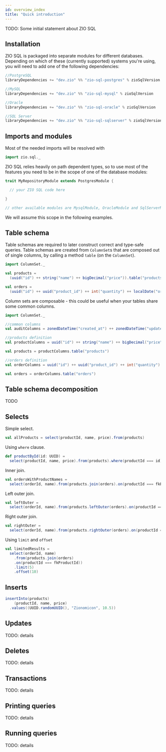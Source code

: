```yaml
---
id: overview_index
title: "Quick introduction"
---
```


TODO: Some initial statement about ZIO SQL

## Installation

ZIO SQL is packaged into separate modules for different databases. Depending on which of these (currently supported) systems you're using, you will need to add one of the following dependencies:
```scala
//PostgreSQL
libraryDependencies += "dev.zio" %% "zio-sql-postgres" % zioSqlVersion

//MySQL
libraryDependencies += "dev.zio" %% "zio-sql-mysql" % zioSqlVersion

//Oracle
libraryDependencies += "dev.zio" %% "zio-sql-oracle" % zioSqlVersion

//SQL Server
libraryDependencies += "dev.zio" %% "zio-sql-sqlserver" % zioSqlVersion
```

## Imports and modules

Most of the needed imports will be resolved with
```scala
import zio.sql._
```

ZIO SQL relies heavily on path dependent types, so to use most of the features you need to be in the scope of one of the database modules:

```scala
trait MyRepositoryModule extends PostgresModule {

  // your ZIO SQL code here

}

// other available modules are MysqlModule, OracleModule and SqlServerModule
```

We will assume this scope in the following examples.

## Table schema

Table schemas are required to later construct correct and type-safe queries. Table schemas are created from `ColumnSet`s that are composed out of single columns, by calling a method `table` (on the `ColumnSet`).

```scala
import ColumnSet._

val products =
  (uuid("id") ++ string("name") ++ bigDecimal("price")).table("products")

val orders = 
  (uuid("id") ++ uuid("product_id") ++ int("quantity") ++ localDate("order_date")).table("orders")
```

Column sets are composable - this could be useful when your tables share some common columns.

```scala
import ColumnSet._

//common columns
val auditColumns = zonedDateTime("created_at") ++ zonedDateTime("updated_at")

//products definition
val productColumns = uuid("id") ++ string("name") ++ bigDecimal("price") ++ auditColumns

val products = productColumns.table("products")

//orders definition
val orderColumns = uuid("id") ++ uuid("product_id") ++ int("quantity") ++ localDate("order_date") ++ auditColumns

val orders = orderColumns.table("orders")
```

## Table schema decomposition

TODO

## Selects

Simple select.

```scala
val allProducts = select(productId, name, price).from(products)
```

Using `where` clause.

```scala
def productById(id: UUID) = 
  select(productId, name, price).from(products).where(productId === id)
```

Inner join.

```scala
val ordersWithProductNames = 
  select(orderId, name).from(products.join(orders).on(productId === fkProductId))
```

Left outer join.

```scala
val leftOuter = 
  select(orderId, name).from(products.leftOuter(orders).on(productId === fkProductId))
```

Right outer join.

```scala
val rightOuter = 
  select(orderId, name).from(products.rightOuter(orders).on(productId === fkProductId))
```

Using `limit` and `offset`

```scala
val limitedResults = 
  select(orderId, name)
    .from(products.join(orders)
    .on(productId === fkProductId))
    .limit(5)
    .offset(10)
```

## Inserts

```scala
insertInto(products)
    (productId, name, price)
  .values((UUID.randomUUID(), "Zionomicon", 10.5))
```

## Updates

TODO: details

## Deletes

TODO: details

## Transactions

TODO: details

## Printing queries

TODO: details

## Running queries

TODO: details

